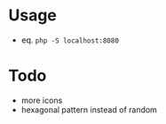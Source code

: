 # Usage

* eq. ```php -S localhost:8080```


# Todo

* more icons
* hexagonal pattern instead of random

